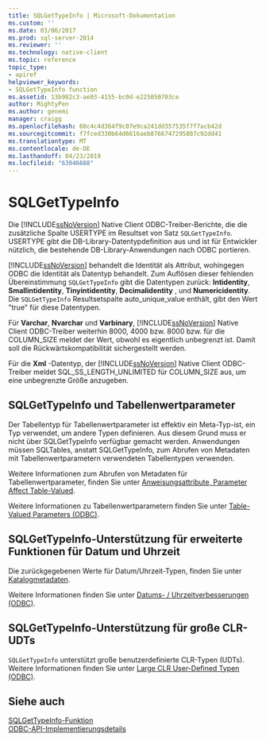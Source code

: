 ```yaml
---
title: SQLGetTypeInfo | Microsoft-Dokumentation
ms.custom: ''
ms.date: 03/06/2017
ms.prod: sql-server-2014
ms.reviewer: ''
ms.technology: native-client
ms.topic: reference
topic_type:
- apiref
helpviewer_keywords:
- SQLGetTypeInfo function
ms.assetid: 13b982c3-ae03-4155-bc0d-e225050703ce
author: MightyPen
ms.author: genemi
manager: craigg
ms.openlocfilehash: 60c4c4d364f9c07e9ca241dd357535f7f7acb42d
ms.sourcegitcommit: f7fced330b64d6616aeb8766747295807c92dd41
ms.translationtype: MT
ms.contentlocale: de-DE
ms.lasthandoff: 04/23/2019
ms.locfileid: "63046688"
---
```

# <a name="sqlgettypeinfo"></a>SQLGetTypeInfo
  Die [!INCLUDE[ssNoVersion](../../includes/ssnoversion-md.md)] Native Client ODBC-Treiber-Berichte, die die zusätzliche Spalte USERTYPE im Resultset von Satz `SQLGetTypeInfo`. USERTYPE gibt die DB-Library-Datentypdefinition aus und ist für Entwickler nützlich, die bestehende DB-Library-Anwendungen nach ODBC portieren.  
  
 [!INCLUDE[ssNoVersion](../../includes/ssnoversion-md.md)] behandelt die Identität als Attribut, wohingegen ODBC die Identität als Datentyp behandelt. Zum Auflösen dieser fehlenden Übereinstimmung `SQLGetTypeInfo` gibt die Datentypen zurück: **Intidentity**, **Smallintidentity**, **Tinyintidentity**, **Decimalidentity** , und **Numericidentity**. Die `SQLGetTypeInfo` Resultsetspalte auto_unique_value enthält, gibt den Wert "true" für diese Datentypen.  
  
 Für **Varchar**, **Nvarchar** und **Varbinary**, [!INCLUDE[ssNoVersion](../../includes/ssnoversion-md.md)] Native Client ODBC-Treiber weiterhin 8000, 4000 bzw. 8000 bzw. für die COLUMN_SIZE meldet der Wert, obwohl es eigentlich unbegrenzt ist. Damit soll die Rückwärtskompatibilität sichergestellt werden.  
  
 Für die **Xml** -Datentyp, der [!INCLUDE[ssNoVersion](../../includes/ssnoversion-md.md)] Native Client ODBC-Treiber meldet SQL_SS_LENGTH_UNLIMITED für COLUMN_SIZE aus, um eine unbegrenzte Größe anzugeben.  
  
## <a name="sqlgettypeinfo-and-table-valued-parameters"></a>SQLGetTypeInfo und Tabellenwertparameter  
 Der Tabellentyp für Tabellenwertparameter ist effektiv ein Meta-Typ-ist, ein Typ verwendet, um andere Typen definieren. Aus diesem Grund muss er nicht über SQLGetTypeInfo verfügbar gemacht werden. Anwendungen müssen SQLTables, anstatt SQLGetTypeInfo, zum Abrufen von Metadaten mit Tabellenwertparametern verwendeten Tabellentypen verwenden.  
  
 Weitere Informationen zum Abrufen von Metadaten für Tabellenwertparameter, finden Sie unter [Anweisungsattribute, Parameter Affect Table-Valued](../native-client-odbc-table-valued-parameters/statement-attributes-that-affect-table-valued-parameters.md).  
  
 Weitere Informationen zu Tabellenwertparametern finden Sie unter [Table-Valued Parameters &#40;ODBC&#41;](../native-client-odbc-table-valued-parameters/table-valued-parameters-odbc.md).  
  
## <a name="sqlgettypeinfo-support-for-enhanced-date-and-time-features"></a>SQLGetTypeInfo-Unterstützung für erweiterte Funktionen für Datum und Uhrzeit  
 Die zurückgegebenen Werte für Datum/Uhrzeit-Typen, finden Sie unter [Katalogmetadaten](../native-client-odbc-date-time/metadata-catalog.md).  
  
 Weitere Informationen finden Sie unter [Datums- / Uhrzeitverbesserungen &#40;ODBC&#41;](../native-client-odbc-date-time/date-and-time-improvements-odbc.md).  
  
## <a name="sqlgettypeinfo-support-for-large-clr-udts"></a>SQLGetTypeInfo-Unterstützung für große CLR-UDTs  
 `SQLGetTypeInfo` unterstützt große benutzerdefinierte CLR-Typen (UDTs). Weitere Informationen finden Sie unter [Large CLR User-Defined Typen &#40;ODBC&#41;](../native-client/odbc/large-clr-user-defined-types-odbc.md).  
  
## <a name="see-also"></a>Siehe auch  
 [SQLGetTypeInfo-Funktion](https://go.microsoft.com/fwlink/?LinkId=59356)   
 [ODBC-API-Implementierungsdetails](odbc-api-implementation-details.md)  
  
  
